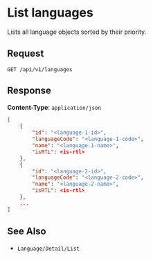 #  List languages

Lists all language objects sorted by their priority.

## Request

    GET /api/v1/languages

## Response

**Content-Type**: `application/json`

```json
[
    {
        "id": "<language-1-id>",
        "languageCode": "<language-1-code>",
        "name": "<language-1-name>",
        "isRTL": <is-rtl>
    },
    {
        "id": "<language-2-id>",
        "languageCode": "<language-2-code>",
        "name": "<language-2-name>",
        "isRTL": <is-rtl>
    },
    ...
]
```

## See Also

* ``Language/Detail/List``
